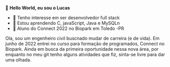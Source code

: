  👋 **Hello World, eu sou o Lucas** 
- 👀 Tenho interesse em ser desenvolvedor full stack
- 🌱 Estou aprendendo C, javaScript, Java e MySQLn
- 👻 Aluno do Connect 2022 no Biopark em Toledo -PR

Ola, sou um engenheiro civil buscnado mudar de carreira (e de vida).
Em junho de 2022 entrei no curso para formação de programados, Connect no Biopark.
Ainda em busca da primeira oportunidade nessa nova área, por enquanto no meu git tenho alguns atividades que fiz, sinta-se livre para dar uma olhada.  

